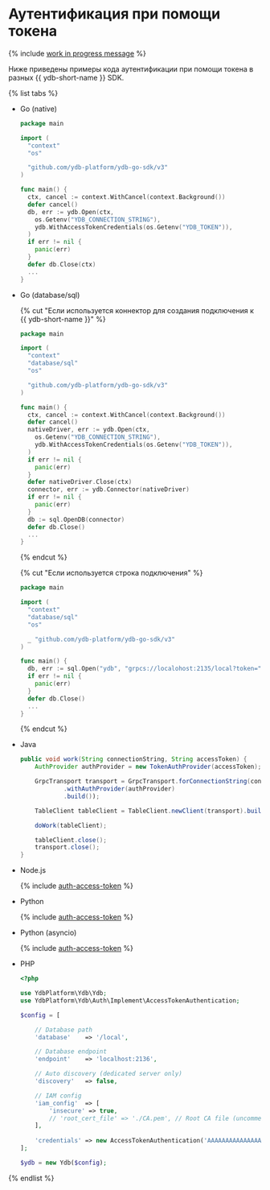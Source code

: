 # Аутентификация при помощи токена

{% include [work in progress message](_includes/addition.md) %}

Ниже приведены примеры кода аутентификации при помощи токена в разных {{ ydb-short-name }} SDK.

{% list tabs %}

- Go (native)

  ```go
  package main

  import (
    "context"
    "os"

    "github.com/ydb-platform/ydb-go-sdk/v3"
  )

  func main() {
    ctx, cancel := context.WithCancel(context.Background())
    defer cancel()
    db, err := ydb.Open(ctx,
      os.Getenv("YDB_CONNECTION_STRING"),
      ydb.WithAccessTokenCredentials(os.Getenv("YDB_TOKEN")),
    )
    if err != nil {
      panic(err)
    }
    defer db.Close(ctx)
    ...
  }
  ```

- Go (database/sql)

  {% cut "Если используется коннектор для создания подключения к {{ ydb-short-name }}" %}

    ```go
    package main

    import (
      "context"
      "database/sql"
      "os"

      "github.com/ydb-platform/ydb-go-sdk/v3"
    )

    func main() {
      ctx, cancel := context.WithCancel(context.Background())
      defer cancel()
      nativeDriver, err := ydb.Open(ctx,
        os.Getenv("YDB_CONNECTION_STRING"),
        ydb.WithAccessTokenCredentials(os.Getenv("YDB_TOKEN")),
      )
      if err != nil {
        panic(err)
      }
      defer nativeDriver.Close(ctx)
      connector, err := ydb.Connector(nativeDriver)
      if err != nil {
        panic(err)
      }
      db := sql.OpenDB(connector)
      defer db.Close()
      ...
    }
    ```

  {% endcut %}

  {% cut "Если используется строка подключения" %}

    ```go
    package main

    import (
      "context"
      "database/sql"
      "os"

      _ "github.com/ydb-platform/ydb-go-sdk/v3"
    )

    func main() {
      db, err := sql.Open("ydb", "grpcs://localohost:2135/local?token="+os.Getenv("YDB_TOKEN"))
      if err != nil {
        panic(err)
      }
      defer db.Close()
      ...
    }
    ```

  {% endcut %}


- Java

  ```java
  public void work(String connectionString, String accessToken) {
      AuthProvider authProvider = new TokenAuthProvider(accessToken);

      GrpcTransport transport = GrpcTransport.forConnectionString(connectionString)
              .withAuthProvider(authProvider)
              .build());

      TableClient tableClient = TableClient.newClient(transport).build();

      doWork(tableClient);

      tableClient.close();
      transport.close();
  }
  ```

- Node.js

  {% include [auth-access-token](../../../../_includes/nodejs/auth-access-token.md) %}

- Python

  {% include [auth-access-token](../../../../_includes/python/auth-access-token.md) %}

- Python (asyncio)

  {% include [auth-access-token](../../../../_includes/python/async/auth-access-token.md) %}

- PHP

  ```php
  <?php

  use YdbPlatform\Ydb\Ydb;
  use YdbPlatform\Ydb\Auth\Implement\AccessTokenAuthentication;

  $config = [

      // Database path
      'database'    => '/local',

      // Database endpoint
      'endpoint'    => 'localhost:2136',

      // Auto discovery (dedicated server only)
      'discovery'   => false,

      // IAM config
      'iam_config'  => [
          'insecure' => true,
          // 'root_cert_file' => './CA.pem', // Root CA file (uncomment for dedicated server)
      ],
      
      'credentials' => new AccessTokenAuthentication('AAAAAAAAAAAAAAAAAAAAAAAAAAAAAAAAAAAAAAA')
  ];

  $ydb = new Ydb($config);
  ```

{% endlist %}
